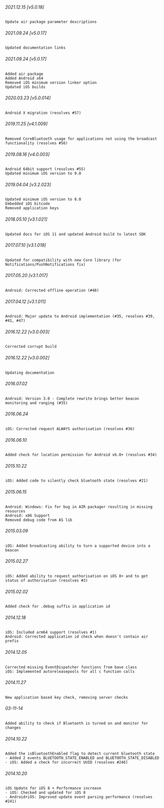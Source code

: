 ###### 2021.12.15 [v5.0.18]

```
Update air package parameter descriptions
```

###### 2021.09.24 [v5.0.17]

```
Updated documentation links
```

###### 2021.09.24 [v5.0.17]

```
Added air package
Added Android x64 
Removed iOS minimum version linker option
Updated iOS builds
```



###### 2020.03.23 [v5.0.014]

```
Android X migration (resolves #57)
```


###### 2019.11.25 [v4.1.009]

```
Removed CoreBluetooth usage for applications not using the broadcast functionality (resolves #56)
```


###### 2019.08.16 [v4.0.003]

```
Android 64bit support (resolves #55)
Updated minimum iOS version to 9.0
```


###### 2019.04.04 [v3.2.023]

```
Updated minimum iOS version to 8.0
Embedded iOS bitcode
Removed application keys 
```


###### 2018.05.10 [v3.1.021]

```
Updated docs for iOS 11 and updated Android build to latest SDK
```


###### 2017.07.10 [v3.1.018]

```
Updated for compatibility with new Core library (for Notifications/PushNotifications fix)
```


###### 2017.05.20 [v3.1.017]

```
Android: Corrected offline operation (#48)
```


###### 2017.04.12 [v3.1.011]

```
Android: Major update to Android implementation (#35, resolves #39, #41, #47)
```


###### 2016.12.22 [v3.0.003]

```
Corrected corrupt build
```


###### 2016.12.22 [v3.0.002]

```
Updating documentation
```


######  2016.07.02

```
Android: Version 3.0 - Complete rewrite brings better beacon monitoring and ranging (#35)
```


######  2016.06.24

```
iOS: Corrected request ALWAYS authorisation (resolves #36)
```


###### 2016.06.10

```
Added check for location permission for Android v6.0+ (resolves #34)
```


###### 2015.10.22

```
iOS: Added code to silently check bluetooth state (resolves #21)
```


###### 2015.06.15

```
Android: Windows: Fix for bug in AIR packager resulting in missing resources
Android: x86 Support
Removed debug code from AS lib
```


###### 2015.03.09

```
iOS: Added broadcasting ability to turn a supported device into a beacon
```


###### 2015.02.27

```
iOS: Added ability to request authorisation on iOS 8+ and to get status of authorisation (resolves #3)
```


###### 2015.02.02

```
Added check for .debug suffix in application id
```


###### 2014.12.18

```
iOS: Included arm64 support (resolves #1) 
Android: Corrected application id check when doesn't contain air prefix 
```


###### 2014.12.05

```
Corrected missing EventDispatcher functions from base class
iOS: Implemented autoreleasepools for all c function calls
```


###### 2014.11.27

```
New application based key check, removing server checks
```


###### 03-11-14

```
Added ability to check if Bluetooth is turned on and monitor for changes
```

###### 2014.10.22

```
Added the isBluetoothEnabled flag to detect current bluetooth state
- Added 2 events BLUETOOTH_STATE_ENABLED and BLUETOOTH_STATE_DISABLED
- iOS: Added a check for incorrect UUID (resolves #246)
```


###### 2014.10.20

```
iOS Update for iOS 8 + Performance increase
- iOS: Checked and updated for iOS 8
- Android+iOS: Improved update event parsing performance (resolves #241)
```

